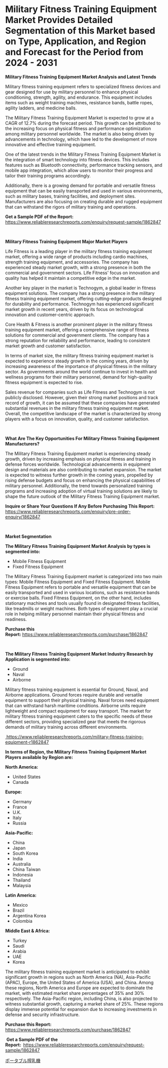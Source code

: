 <p><h1>Military Fitness Training Equipment Market Provides Detailed Segmentation of this Market based on Type, Application, and Region and Forecast for the Period from 2024 - 2031</h1></p><p><strong>Military Fitness Training Equipment Market Analysis and Latest Trends</strong></p>
<p><p>Military fitness training equipment refers to specialized fitness devices and gear designed for use by military personnel to enhance physical conditioning, strength, agility, and endurance. This equipment includes items such as weight training machines, resistance bands, battle ropes, agility ladders, and medicine balls.</p><p>The Military Fitness Training Equipment Market is expected to grow at a CAGR of 12.7% during the forecast period. This growth can be attributed to the increasing focus on physical fitness and performance optimization among military personnel worldwide. The market is also being driven by advancements in technology, which have led to the development of more innovative and effective training equipment.</p><p>One of the latest trends in the Military Fitness Training Equipment Market is the integration of smart technology into fitness devices. This includes features such as Bluetooth connectivity, performance tracking sensors, and mobile app integration, which allow users to monitor their progress and tailor their training programs accordingly.</p><p>Additionally, there is a growing demand for portable and versatile fitness equipment that can be easily transported and used in various environments, such as military bases, training facilities, and deployment sites. Manufacturers are also focusing on creating durable and rugged equipment that can withstand the rigors of military training and operations.</p></p>
<p><strong>Get a Sample PDF of the Report:&nbsp;</strong> <a href="https://www.reliableresearchreports.com/enquiry/request-sample/1862847">https://www.reliableresearchreports.com/enquiry/request-sample/1862847</a></p>
<p>&nbsp;</p>
<p><strong>Military Fitness Training Equipment Major Market Players</strong></p>
<p><p>Life Fitness is a leading player in the military fitness training equipment market, offering a wide range of products including cardio machines, strength training equipment, and accessories. The company has experienced steady market growth, with a strong presence in both the commercial and government sectors. Life Fitness' focus on innovation and quality has helped it maintain a competitive edge in the market.</p><p>Another key player in the market is Technogym, a global leader in fitness equipment solutions. The company has a strong presence in the military fitness training equipment market, offering cutting-edge products designed for durability and performance. Technogym has experienced significant market growth in recent years, driven by its focus on technological innovation and customer-centric approach.</p><p>Core Health & Fitness is another prominent player in the military fitness training equipment market, offering a comprehensive range of fitness solutions for commercial and government clients. The company has a strong reputation for reliability and performance, leading to consistent market growth and customer satisfaction.</p><p>In terms of market size, the military fitness training equipment market is expected to experience steady growth in the coming years, driven by increasing awareness of the importance of physical fitness in the military sector. As governments around the world continue to invest in health and wellness programs for their military personnel, demand for high-quality fitness equipment is expected to rise.</p><p>Sales revenue for companies such as Life Fitness and Technogym is not publicly disclosed. However, given their strong market positions and track record of growth, it can be assumed that these companies have generated substantial revenues in the military fitness training equipment market. Overall, the competitive landscape of the market is characterized by strong players with a focus on innovation, quality, and customer satisfaction.</p></p>
<p>&nbsp;</p>
<p><strong>What Are The Key Opportunities For Military Fitness Training Equipment Manufacturers?</strong></p>
<p><p>The Military Fitness Training Equipment market is experiencing steady growth, driven by increasing emphasis on physical fitness and training in defense forces worldwide. Technological advancements in equipment design and materials are also contributing to market expansion. The market is expected to witness further growth in the coming years, propelled by rising defense budgets and focus on enhancing the physical capabilities of military personnel. Additionally, the trend towards personalized training programs and increasing adoption of virtual training solutions are likely to shape the future outlook of the Military Fitness Training Equipment market.</p></p>
<p><strong>Inquire or Share Your Questions If Any Before Purchasing This Report:</strong> <a href="https://www.reliableresearchreports.com/enquiry/pre-order-enquiry/1862847">https://www.reliableresearchreports.com/enquiry/pre-order-enquiry/1862847</a></p>
<p>&nbsp;</p>
<p><strong>Market Segmentation</strong></p>
<p><strong>The Military Fitness Training Equipment Market Analysis by types is segmented into:</strong></p>
<p><ul><li>Mobile Fitness Equipment</li><li>Fixed Fitness Equipment</li></ul></p>
<p><p>The Military Fitness Training Equipment market is categorized into two main types: Mobile Fitness Equipment and Fixed Fitness Equipment. Mobile Fitness Equipment refers to portable and versatile equipment that can be easily transported and used in various locations, such as resistance bands or exercise balls. Fixed Fitness Equipment, on the other hand, includes stationary machines and tools usually found in designated fitness facilities, like treadmills or weight machines. Both types of equipment play a crucial role in helping military personnel maintain their physical fitness and readiness.</p></p>
<p><strong>Purchase this Report:&nbsp;</strong><a href="https://www.reliableresearchreports.com/purchase/1862847">https://www.reliableresearchreports.com/purchase/1862847</a></p>
<p>&nbsp;</p>
<p><strong>The Military Fitness Training Equipment Market Industry Research by Application is segmented into:</strong></p>
<p><ul><li>Ground</li><li>Naval</li><li>Airborne</li></ul></p>
<p><p>Military fitness training equipment is essential for Ground, Naval, and Airborne applications. Ground forces require durable and versatile equipment to support their physical training. Naval forces need equipment that can withstand harsh maritime conditions. Airborne units require lightweight and compact equipment for easy transport. The market for military fitness training equipment caters to the specific needs of these different sectors, providing specialized gear that meets the rigorous demands of military training across different environments.</p></p>
<p><a href="https://www.reliableresearchreports.com/military-fitness-training-equipment-r1862847">&nbsp;https://www.reliableresearchreports.com/military-fitness-training-equipment-r1862847</a></p>
<p><strong>In terms of Region, the Military Fitness Training Equipment Market Players available by Region are:</strong></p>
<p>
    <p> <strong> North America: </strong>
        <ul>
            <li>United States</li>
            <li>Canada</li>
        </ul>
        </p> 
    <p> <strong> Europe: </strong>
        <ul>
            <li>Germany</li>
            <li>France</li>
            <li>U.K.</li>
            <li>Italy</li>
            <li>Russia</li>
        </ul>
        </p> 
    <p> <strong> Asia-Pacific: </strong>
        <ul>
            <li>China</li>
            <li>Japan</li>
            <li>South Korea</li>
            <li>India</li>
            <li>Australia</li>
            <li>China Taiwan</li>
            <li>Indonesia</li>
            <li>Thailand</li>
            <li>Malaysia</li>
        </ul>
        </p> 
    <p> <strong> Latin America: </strong>
        <ul>
            <li>Mexico</li>
            <li>Brazil</li>
            <li>Argentina Korea</li>
            <li>Colombia</li>
        </ul>
        </p> 
    <p> <strong> Middle East & Africa: </strong>
        <ul>
            <li>Turkey</li>
            <li>Saudi</li>
            <li>Arabia</li>
            <li>UAE</li>
            <li>Korea</li>
        </ul>
    </p>
    </p>
<p><p>The military fitness training equipment market is anticipated to exhibit significant growth in regions such as North America (NA), Asia-Pacific (APAC), Europe, the United States of America (USA), and China. Among these regions, North America and Europe are expected to dominate the market, with estimated market share percentages of 35% and 30% respectively. The Asia-Pacific region, including China, is also projected to witness substantial growth, capturing a market share of 25%. These regions display immense potential for expansion due to increasing investments in defense and security infrastructure.</p></p>
<p><strong>Purchase this Report: </strong><a href="https://www.reliableresearchreports.com/purchase/1862847">https://www.reliableresearchreports.com/purchase/1862847</a></p>
<p>&nbsp;<strong>Get a Sample PDF of the Report:&nbsp;&nbsp;</strong><a href="https://www.reliableresearchreports.com/enquiry/request-sample/1862847">https://www.reliableresearchreports.com/enquiry/request-sample/1862847</a></p>
<p><strong></strong></p>
<p><p><a href="https://github.com/SarahFahey88/Market-Research-Report-List-1/blob/main/758382821736.md">ポータブル搾乳機</a></p></p>